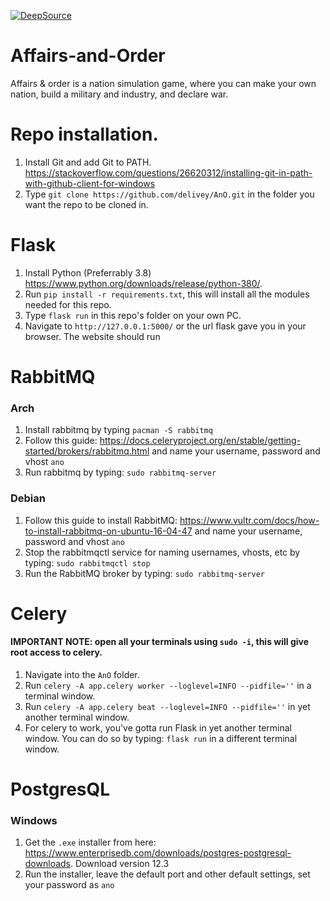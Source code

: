 [![DeepSource](https://static.deepsource.io/deepsource-badge-light-mini.svg)](https://deepsource.io/gh/delivey/AnO/?ref=repository-badge)
# Affairs-and-Order

Affairs & order is a nation simulation game, where you can make your own nation, build a military and industry, and declare war.

# Repo installation.

1. Install Git and add Git to PATH. https://stackoverflow.com/questions/26620312/installing-git-in-path-with-github-client-for-windows
2. Type `git clone https://github.com/delivey/AnO.git` in the folder you want the repo to be cloned in.

# Flask

1. Install Python (Preferrably 3.8) https://www.python.org/downloads/release/python-380/.
2. Run `pip install -r requirements.txt`, this will install all the modules needed for this repo.
3. Type `flask run` in this repo's folder on your own PC.
4. Navigate to `http://127.0.0.1:5000/` or the url flask gave you in your browser. The website should run

# RabbitMQ

### Arch

1. Install rabbitmq by typing `pacman -S rabbitmq`
2. Follow this guide: https://docs.celeryproject.org/en/stable/getting-started/brokers/rabbitmq.html and name your username, password and vhost `ano`
3. Run rabbitmq by typing: `sudo rabbitmq-server`

### Debian

1. Follow this guide to install RabbitMQ: https://www.vultr.com/docs/how-to-install-rabbitmq-on-ubuntu-16-04-47 and name your username, password and vhost `ano`
2. Stop the rabbitmqctl service for naming usernames, vhosts, etc by typing: `sudo rabbitmqctl stop`
3. Run the RabbitMQ broker by typing: `sudo rabbitmq-server`

# Celery

#### IMPORTANT NOTE: open all your terminals using `sudo -i`, this will give root access to celery.
1. Navigate into the `AnO` folder.
2. Run `celery -A app.celery worker --loglevel=INFO --pidfile=''` in a terminal window.
3. Run `celery -A app.celery beat --loglevel=INFO --pidfile=''` in yet another terminal window.
4. For celery to work, you've gotta run Flask in yet another terminal window. You can do so by typing: `flask run` in a different terminal window.

# PostgresQL

### Windows
1. Get the `.exe` installer from here: https://www.enterprisedb.com/downloads/postgres-postgresql-downloads. Download version 12.3
2. Run the installer, leave the default port and other default settings, set your password as `ano`
